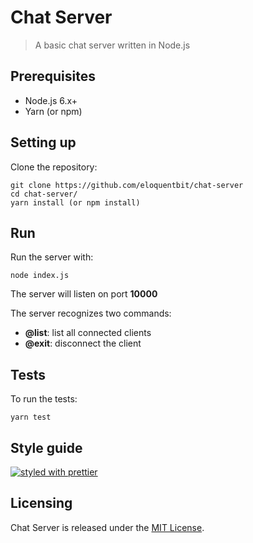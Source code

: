 # Chat Server

> A basic chat server written in Node.js

## Prerequisites
* Node.js 6.x+
* Yarn (or npm)

## Setting up

Clone the repository:

```shell
git clone https://github.com/eloquentbit/chat-server
cd chat-server/
yarn install (or npm install)
```

## Run

Run the server with:

```shell
node index.js
```

The server will listen on port __10000__

The server recognizes two commands:

* __@list__: list all connected clients
* __@exit__: disconnect the client

## Tests

To run the tests:

```shell
yarn test
```

## Style guide

[![styled with prettier](https://img.shields.io/badge/styled_with-prettier-ff69b4.svg)](https://github.com/prettier/prettier)
## Licensing

Chat Server is released under the [MIT License](https://opensource.org/licenses/MIT).